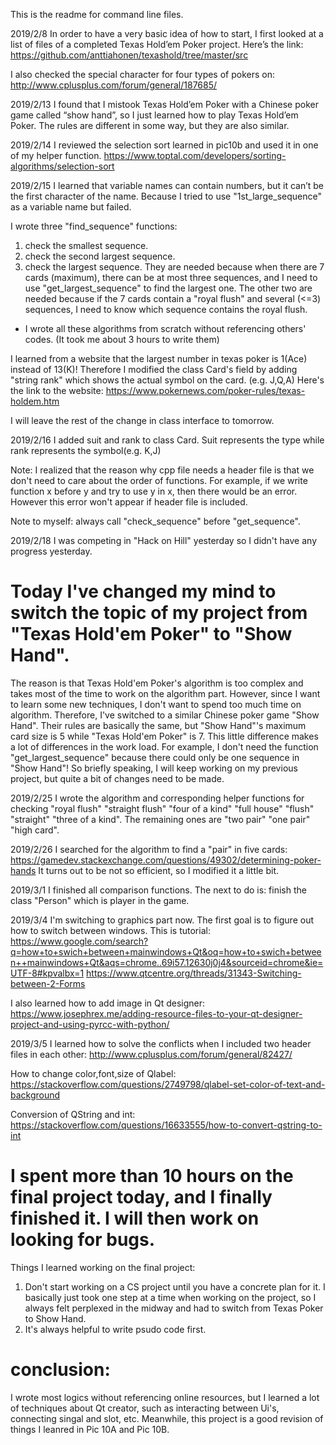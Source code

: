 This is the readme for command line files.

2019/2/8
In order to have a very basic idea of how to start, I first looked at a list of files of a completed Texas Hold’em Poker project. Here’s the link:
https://github.com/anttiahonen/texashold/tree/master/src

I also checked the special character for four types of pokers on:
http://www.cplusplus.com/forum/general/187685/

2019/2/13
I found that I mistook Texas Hold’em Poker with a Chinese poker game called “show hand”, so I just learned how to play Texas Hold’em Poker. The rules are different in some way, but they are also similar. 

2019/2/14
I reviewed the selection sort learned in pic10b and used it in one of my helper function. 
https://www.toptal.com/developers/sorting-algorithms/selection-sort

2019/2/15
I learned that variable names can contain numbers, but it can’t be the first character of the name. Because I tried to use "1st_large_sequence" as a variable name but failed.

I wrote three "find_sequence" functions:
1) check the smallest sequence.
2) check the second largest sequence.
3) check the largest sequence.
They are needed because when there are 7 cards (maximum), there can be at most three sequences, and I need to use "get_largest_sequence" to find the largest one. The other two are needed because if the 7 cards contain a "royal flush" and several (<=3) sequences, I need to know which sequence contains the royal flush.
- I wrote all these algorithms from scratch without referencing others' codes.
(It took me about 3 hours to write them)

I learned from a website that the largest number in texas poker is 1(Ace) instead of 13(K)! Therefore I modified the  class Card's field by adding "string rank" which shows the actual symbol on the card. (e.g. J,Q,A) Here's the link to the website:
https://www.pokernews.com/poker-rules/texas-holdem.htm

I will leave the rest of the change in class interface to tomorrow.

2019/2/16
I added suit and rank to class Card.
Suit represents the type while rank represents the symbol(e.g. K,J)

Note: I realized that the reason why cpp file needs a header file is that we don't need to care about the order of functions. For example, if we write function x before y and try to use y in x, then there would be an error. However this error won't appear if header file is included.

Note to myself: always call "check_sequence" before "get_sequence".

2019/2/18
I was competing in "Hack on Hill" yesterday so I didn't have any progress yesterday.
# Today I've changed my mind to switch the topic of my project from "Texas Hold'em Poker" to "Show Hand".
The reason is that Texas Hold'em Poker's algorithm is too complex and takes most of the time to work on the algorithm part. However, since I want to learn some new techniques, I don't want to spend too much time on algorithm. Therefore, I've switched to a similar Chinese poker game "Show Hand". Their rules are basically the same, but "Show Hand"'s maximum card size is 5 while "Texas Hold'em Poker" is 7. This little difference makes a lot of differences in the work load. For example, I don't need the function "get_largest_sequence" because there could only be one sequence in "Show Hand"! 
So briefly speaking, I will keep working on my previous project, but quite a bit of changes need to be made.

2019/2/25
I wrote the algorithm and corresponding helper functions for checking "royal flush" "straight flush" "four of a kind" "full house" "flush" "straight" "three of a kind".
The remaining ones are "two pair" "one pair" "high card".

2019/2/26
I searched for the algorithm to find a "pair" in five cards:
https://gamedev.stackexchange.com/questions/49302/determining-poker-hands
It turns out to be not so efficient, so I modified it a little bit.

2019/3/1
I finished all comparison functions. The next to do is: finish the class "Person" which is player in the game.

2019/3/4
I'm switching to graphics part now. The first goal is to figure out how to switch between windows. This is tutorial:
https://www.google.com/search?q=how+to+swich+between+mainwindows+Qt&oq=how+to+swich+between++mainwindows+Qt&aqs=chrome..69i57.12630j0j4&sourceid=chrome&ie=UTF-8#kpvalbx=1
https://www.qtcentre.org/threads/31343-Switching-between-2-Forms

I also learned how to add image in Qt designer:
https://www.josephrex.me/adding-resource-files-to-your-qt-designer-project-and-using-pyrcc-with-python/

2019/3/5
I learned how to solve the conflicts when I included two header files in each other:
http://www.cplusplus.com/forum/general/82427/

How to change color,font,size of Qlabel:
https://stackoverflow.com/questions/2749798/qlabel-set-color-of-text-and-background

Conversion of QString and int:
https://stackoverflow.com/questions/16633555/how-to-convert-qstring-to-int

# I spent more than 10 hours on the final project today, and I finally finished it. I will then work on looking for bugs. 

Things I learned working on the final project:
1) Don't start working on a CS project until you have a concrete plan for it.
I basically just took one step at a time when working on the project, so I always felt perplexed in the midway and had to switch from Texas Poker to Show Hand. 
2) It's always helpful to write psudo code first.

# conclusion:
I wrote most logics without referencing online resources, but I learned a lot of techniques about Qt creator, such as interacting between Ui's, connecting singal and slot, etc. Meanwhile, this project is a good revision of things I leanred in Pic 10A and Pic 10B. 




